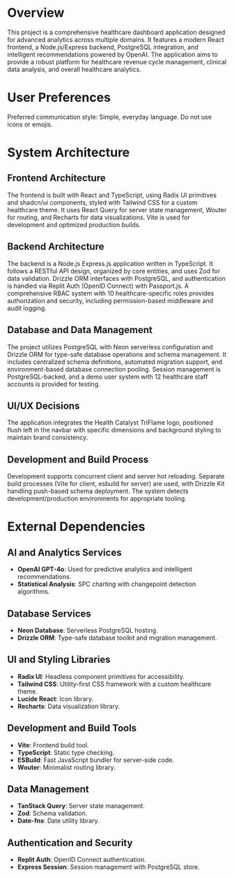 # Overview

This project is a comprehensive healthcare dashboard application designed for advanced analytics across multiple domains. It features a modern React frontend, a Node.js/Express backend, PostgreSQL integration, and intelligent recommendations powered by OpenAI. The application aims to provide a robust platform for healthcare revenue cycle management, clinical data analysis, and overall healthcare analytics.

# User Preferences

Preferred communication style: Simple, everyday language. Do not use icons or emojis.

# System Architecture

## Frontend Architecture
The frontend is built with React and TypeScript, using Radix UI primitives and shadcn/ui components, styled with Tailwind CSS for a custom healthcare theme. It uses React Query for server state management, Wouter for routing, and Recharts for data visualizations. Vite is used for development and optimized production builds.

## Backend Architecture
The backend is a Node.js Express.js application written in TypeScript. It follows a RESTful API design, organized by core entities, and uses Zod for data validation. Drizzle ORM interfaces with PostgreSQL, and authentication is handled via Replit Auth (OpenID Connect) with Passport.js. A comprehensive RBAC system with 10 healthcare-specific roles provides authorization and security, including permission-based middleware and audit logging.

## Database and Data Management
The project utilizes PostgreSQL with Neon serverless configuration and Drizzle ORM for type-safe database operations and schema management. It includes centralized schema definitions, automated migration support, and environment-based database connection pooling. Session management is PostgreSQL-backed, and a demo user system with 12 healthcare staff accounts is provided for testing.

## UI/UX Decisions
The application integrates the Health Catalyst TriFlame logo, positioned flush left in the navbar with specific dimensions and background styling to maintain brand consistency.

## Development and Build Process
Development supports concurrent client and server hot reloading. Separate build processes (Vite for client, esbuild for server) are used, with Drizzle Kit handling push-based schema deployment. The system detects development/production environments for appropriate tooling.

# External Dependencies

## AI and Analytics Services
- **OpenAI GPT-4o**: Used for predictive analytics and intelligent recommendations.
- **Statistical Analysis**: SPC charting with changepoint detection algorithms.

## Database Services
- **Neon Database**: Serverless PostgreSQL hosting.
- **Drizzle ORM**: Type-safe database toolkit and migration management.

## UI and Styling Libraries
- **Radix UI**: Headless component primitives for accessibility.
- **Tailwind CSS**: Utility-first CSS framework with a custom healthcare theme.
- **Lucide React**: Icon library.
- **Recharts**: Data visualization library.

## Development and Build Tools
- **Vite**: Frontend build tool.
- **TypeScript**: Static type checking.
- **ESBuild**: Fast JavaScript bundler for server-side code.
- **Wouter**: Minimalist routing library.

## Data Management
- **TanStack Query**: Server state management.
- **Zod**: Schema validation.
- **Date-fns**: Date utility library.

## Authentication and Security
- **Replit Auth**: OpenID Connect authentication.
- **Express Session**: Session management with PostgreSQL store.